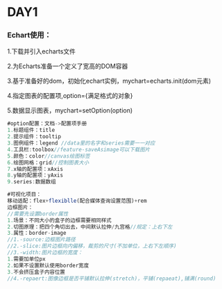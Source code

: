 # DAY1

### Echart使用：

1.下载并引入echarts文件

2.为Echarts准备一个定义了宽高的DOM容器

3.基于准备好的dom，初始化echart实例，mychart=echarts.init(dom元素)

4.指定图表的配置项,option={满足格式的对象}

5.数据显示图表，mychart=setOption(option)

```js
#option配置：文档->配置项手册
1.标题组件：title
2.提示组件：tooltip
3.图例组件：legend //data里的名字和series需要一一对应
4.工具栏:toolbox//feature-saveAsimage可以下载图片
5.颜色：color//canvas绘图标签
6.绘图网格：grid//控制图表大小          
7.x轴的配置项：xAxis
8.y轴的配置项：yAxis 
9.series:数据数组
```

```js
#可视化项目：
移动适配：flex+flexiblle(配合媒体查询设置范围)+rem
边框图片：
//需要先设置border属性
1.场景：不同大小的盒子的边框需要相同样式
2.切图原理：把四个角切出去，中间默认拉伸/九宫格//规定：上右下左
3.属性：border-image
//1.-source:边框图片路径
//2.-slice:图片边框向内偏移，裁剪的尺寸(不加单位，上右下左顺序)
//3.-width:图片边框的宽度：
1.需要加单位px
2.如果不设置默认使用border宽度
3.不会挤压盒子内容位置
//4.-repaert:图像边框是否平铺默认拉伸(stretch)，平铺(repaeat),铺满(round)
```

